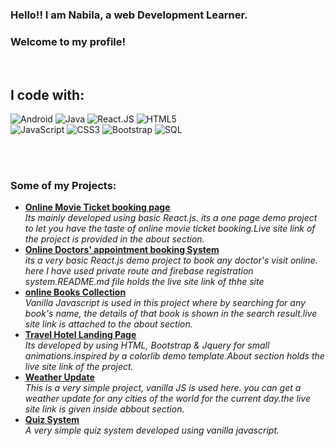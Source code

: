 ### Hello!! I am Nabila, a web Development Learner.
### Welcome to my profile!
<br>

## I code with:
<p align="left">
  <img alt="Android" src="https://img.shields.io/badge/%20-Android%20-blue" />
  <img alt="Java" src="https://img.shields.io/badge/%20-Java-green" />
  <img alt="React.JS" src="https://img.shields.io/badge/%20-React%20JS-blue" />
  <img alt="HTML5" src="https://img.shields.io/badge/%20-HTML5-%23F29111" /> <br/>
  <img alt="JavaScript" src="https://img.shields.io/badge/%20-JS-Green" />
  <img alt="CSS3" src="https://img.shields.io/badge/%20-CSS-blue" />
  <img alt="Bootstrap" src="https://img.shields.io/badge/%20-Bootstrap%20-red">
<img alt="SQL" src="https://img.shields.io/badge/%20-SQL%20-yellow"/>
 </p>
<br>
<br>

### Some of my Projects:
<ul>
  <li><a href="https://github.com/nabila13/Animation-movie-ticket-site"><b>Online Movie Ticket booking page </b></a><br/><i> Its mainly developed using basic React.js. its a one page demo project to let you have the taste of online movie ticket booking.Live site link of the project is provided in the about section.</i></li>
   <li><a href="https://github.com/nabila13/Doctors-point"><b>Online Doctors' appointment booking System</b></a><br/><i> its a very basic React.js demo project to book any doctor's visit online. here I have used private route and firebase registration system.README.md file holds the live site link of thhe site</i></li>
 <li><a href="https://github.com/nabila13/search-books-bootstrap"><b> online Books Collection</b></a><br/><i> Vanilla Javascript is used in this project where by searching for any book's name, the details of that book is shown in the search result.live site link is attached to the about section.</i></li>
 <li><a href="https://github.com/nabila13/hotel-landingPage-bootstrap"><b> Travel Hotel Landing Page</b></a><br/><i> Its developed by using HTML, Bootstrap & Jquery for small animations.inspired by a colorlib demo template.About section holds the live site link of the project.</i></li>
  <li><a href="https://github.com/nabila13/weather-update"><b> Weather Update</b></a><br/><i> This is a very simple project, vanilla JS is used here. you can get a weather update for any cities of the world for the current day.the live site link is given inside abbout section.</i></li>
  <li><a href="https://github.com/nabila13/simple-quiz-system"><b>Quiz System </b></a><br/><i> A very simple quiz system developed using vanilla javascript. </i></li>
</ul>